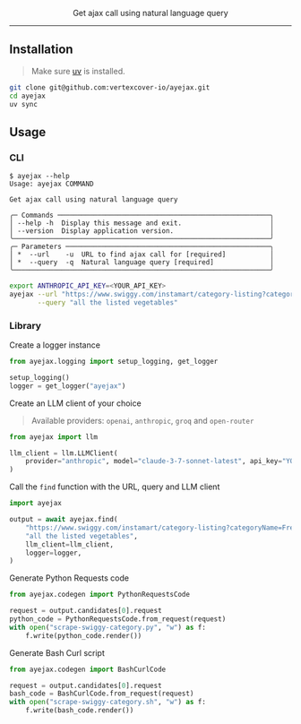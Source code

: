 <p align="center">Get ajax call using natural language query</p>

---

## Installation

> Make sure [uv](https://docs.astral.sh/uv/getting-started/installation/) is installed.

```bash
git clone git@github.com:vertexcover-io/ayejax.git
cd ayejax
uv sync
```

## Usage

### CLI

```
$ ayejax --help
Usage: ayejax COMMAND

Get ajax call using natural language query

╭─ Commands ─────────────────────────────────────────────────────╮
│ --help -h  Display this message and exit.                      │
│ --version  Display application version.                        │
╰────────────────────────────────────────────────────────────────╯
╭─ Parameters ───────────────────────────────────────────────────╮
│ *  --url    -u  URL to find ajax call for [required]           │
│ *  --query  -q  Natural language query [required]              │
╰────────────────────────────────────────────────────────────────╯
```

```bash
export ANTHROPIC_API_KEY=<YOUR_API_KEY>
ayejax --url "https://www.swiggy.com/instamart/category-listing?categoryName=Fresh+Vegetables&custom_back=true&taxonomyType=Speciality+taxonomy+1" \
       --query "all the listed vegetables"
```

### Library

Create a logger instance

```python
from ayejax.logging import setup_logging, get_logger

setup_logging()
logger = get_logger("ayejax")
```

Create an LLM client of your choice

> Available providers: `openai`, `anthropic`, `groq` and `open-router`

```python
from ayejax import llm

llm_client = llm.LLMClient(
    provider="anthropic", model="claude-3-7-sonnet-latest", api_key="YOUR_API_KEY", logger=logger
)
```

Call the `find` function with the URL, query and LLM client

```python
import ayejax

output = await ayejax.find(
    "https://www.swiggy.com/instamart/category-listing?categoryName=Fresh+Vegetables&custom_back=true&taxonomyType=Speciality+taxonomy+1",
    "all the listed vegetables",
    llm_client=llm_client,
    logger=logger,
)
```

Generate Python Requests code

```python
from ayejax.codegen import PythonRequestsCode

request = output.candidates[0].request
python_code = PythonRequestsCode.from_request(request)
with open("scrape-swiggy-category.py", "w") as f:
    f.write(python_code.render())
```

Generate Bash Curl script

```python
from ayejax.codegen import BashCurlCode

request = output.candidates[0].request
bash_code = BashCurlCode.from_request(request)
with open("scrape-swiggy-category.sh", "w") as f:
    f.write(bash_code.render())
```

